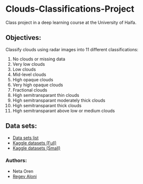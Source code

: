 # Clouds-Classifications-Project
Class project in a deep learning course at the University of Haifa. 

## Objectives:
Classify clouds using radar images into 11 different classifications:
1. No clouds or missing data
2. Very low clouds
3. Low clouds
4. Mid-level clouds
5. High opaque clouds
6. Very high opaque clouds
7. Fractional clouds
8. High semitransparant thin clouds
9. High semitransparant moderately thick clouds
10. High semitransparant thick clouds
11. High semitransparant above low or medium clouds

## Data sets:
* [Data sets list](https://vision.eng.au.dk/cloudcast-dataset/)
* [Kaggle datasets (Full)](https://www.kaggle.com/datasets/christianlillelund/the-cloudcast-dataset)
* [Kaggle datasets (Small)](https://www.kaggle.com/datasets/christianlillelund/the-cloudcast-dataset-small)


### Authors: 
* Neta Oren
* [Regev Aloni](https://github.com/AloniRegev)

